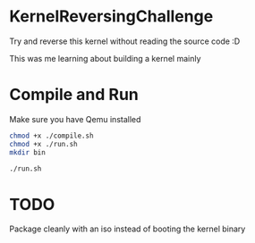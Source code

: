 # KernelReversingChallenge

Try and reverse this kernel without reading the source code :D

This was me learning about building a kernel mainly

# Compile and Run
Make sure you have Qemu installed
```bash
chmod +x ./compile.sh
chmod +x ./run.sh
mkdir bin

./run.sh
```

# TODO
Package cleanly with an iso instead of booting the kernel binary

